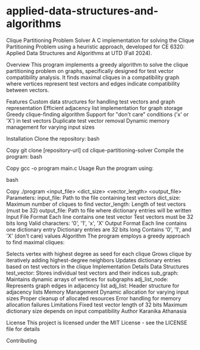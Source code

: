 # applied-data-structures-and-algorithms
Clique Partitioning Problem Solver
A C implementation for solving the Clique Partitioning Problem using a heuristic approach, developed for CE 6320: Applied Data Structures and Algorithms at UTD (Fall 2024).

Overview
This program implements a greedy algorithm to solve the clique partitioning problem on graphs, specifically designed for test vector compatibility analysis. It finds maximal cliques in a compatibility graph where vertices represent test vectors and edges indicate compatibility between vectors.

Features
Custom data structures for handling test vectors and graph representation
Efficient adjacency list implementation for graph storage
Greedy clique-finding algorithm
Support for "don't care" conditions ('x' or 'X') in test vectors
Duplicate test vector removal
Dynamic memory management for varying input sizes


Installation
Clone the repository:
bash

Copy
git clone [repository-url]
cd clique-partitioning-solver
Compile the program:
bash

Copy
gcc -o program main.c
Usage
Run the program using:

bash

Copy
./program <input_file> <dict_size> <vector_length> <output_file>
Parameters:
input_file: Path to the file containing test vectors
dict_size: Maximum number of cliques to find
vector_length: Length of test vectors (must be 32)
output_file: Path to file where dictionary entries will be written
Input File Format
Each line contains one test vector
Test vectors must be 32 bits long
Valid characters: '0', '1', 'x', 'X'
Output Format
Each line contains one dictionary entry
Dictionary entries are 32 bits long
Contains '0', '1', and 'X' (don't care) values
Algorithm
The program employs a greedy approach to find maximal cliques:

Selects vertex with highest degree as seed for each clique
Grows clique by iteratively adding highest-degree neighbors
Updates dictionary entries based on test vectors in the clique
Implementation Details
Data Structures
test_vector: Stores individual test vectors and their indices
sub_graph: Maintains dynamic arrays of vertices for subgraphs
adj_list_node: Represents graph edges in adjacency list
adj_list: Header structure for adjacency lists
Memory Management
Dynamic allocation for varying input sizes
Proper cleanup of allocated resources
Error handling for memory allocation failures
Limitations
Fixed test vector length of 32 bits
Maximum dictionary size depends on input compatibility
Author
Karanika Athanasia

License
This project is licensed under the MIT License - see the LICENSE file for details

Contributing

